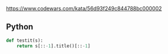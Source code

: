 https://www.codewars.com/kata/56d93f249c844788bc000002

## Python
```python
def testit(s):
    return s[::-1].title()[::-1]
```